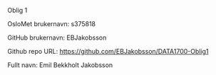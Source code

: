 Oblig 1

OsloMet brukernavn: s375818

GitHub brukernavn: EBJakobsson

Github repo URL: https://github.com/EBJakobsson/DATA1700-Oblig1

Fullt navn: Emil Bekkholt Jakobsson
